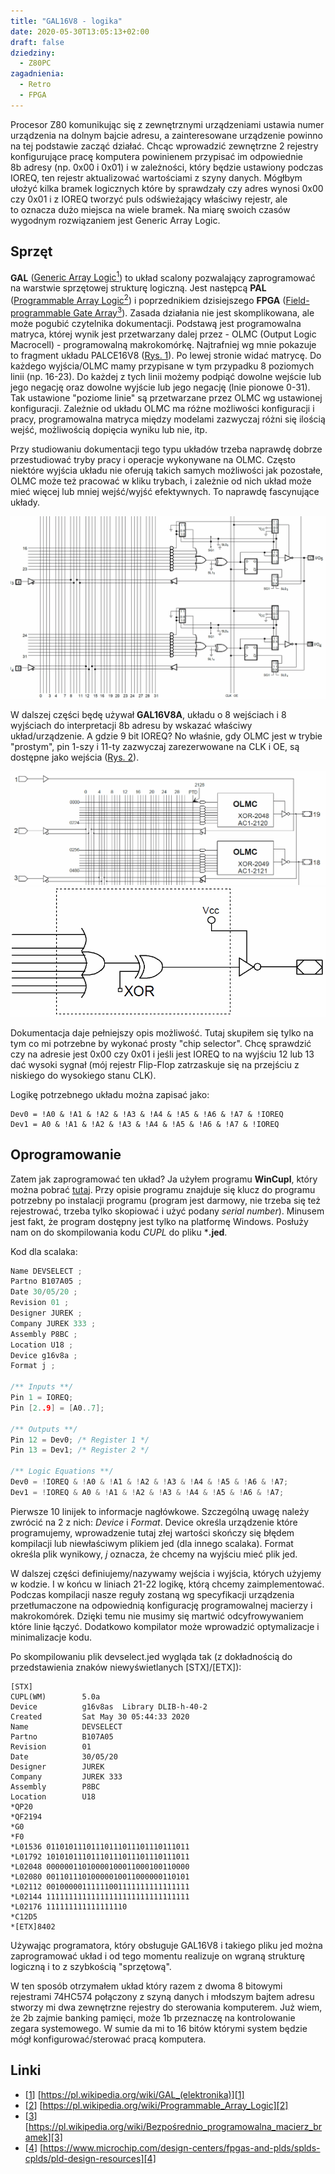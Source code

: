 ```yaml
---
title: "GAL16V8 - logika"
date: 2020-05-30T13:05:13+02:00
draft: false
dziedziny:
  - Z80PC
zagadnienia:
  - Retro
  - FPGA
---
```


Procesor Z80 komunikując się z&nbsp;zewnętrznymi urządzeniami ustawia numer urządzenia na&nbsp;dolnym bajcie adresu, a&nbsp;zainteresowane urządzenie powinno na&nbsp;tej podstawie zacząć działać. Chcąc wprowadzić zewnętrzne 2&nbsp;rejestry konfigurujące pracę komputera powinienem przypisać im&nbsp;odpowiednie 8b&nbsp;adresy (np.&nbsp;0x00 i&nbsp;0x01) i&nbsp;w&nbsp;zależności, który będzie ustawiony podczas IOREQ, ten rejestr aktualizować wartościami z&nbsp;szyny danych.
Mógłbym ułożyć kilka bramek logicznych które by&nbsp;sprawdzały czy adres wynosi 0x00 czy 0x01 i&nbsp;z&nbsp;IOREQ tworzyć puls odświeżający właściwy rejestr, ale to&nbsp;oznacza dużo miejsca na&nbsp;wiele bramek. Na&nbsp;miarę swoich czasów wygodnym rozwiązaniem jest Generic Array Logic.

<!--more-->

## Sprzęt
**GAL** ([Generic Array Logic<sup>1</sup>][1]) to układ scalony pozwalający zaprogramować na warstwie sprzętowej strukturę logiczną. Jest następcą **PAL** ([Programmable Array Logic<sup>2</sup>][2]) i poprzednikiem dzisiejszego **FPGA** ([Field-programmable Gate Array<sup>3</sup>][3]). Zasada działania nie jest skomplikowana, ale może pogubić czytelnika dokumentacji. Podstawą jest programowalna matryca, której wynik jest przetwarzany dalej przez - OLMC (Output Logic Macrocell) - programowalną makrokomórkę. Najtrafniej wg mnie pokazuje to fragment układu PALCE16V8 ([Rys. 1](#[palce16v8_partial])). Po lewej stronie widać matrycę. Do każdego wyjścia/OLMC mamy przypisane w tym przypadku 8 poziomych linii (np. 16-23). Do każdej z tych linii możemy podpiąć dowolne wejście lub jego negację oraz dowolne wyjście lub jego negację (lnie pionowe 0-31). Tak ustawione "poziome linie" są przetwarzane przez OLMC wg ustawionej konfiguracji. Zależnie od układu OLMC ma różne możliwości konfiguracji i pracy, programowalna matryca między modelami zazwyczaj różni się ilością wejść, możliwością dopięcia wyniku lub nie, itp.

Przy studiowaniu dokumentacji tego typu układów trzeba naprawdę dobrze przestudiować tryby pracy i operacje wykonywane na OLMC. Często niektóre wyjścia układu nie oferują takich samych możliwości jak pozostałe, OLMC może też pracować w kliku trybach, i zależnie od nich układ może mieć więcej lub mniej wejść/wyjść efektywnych. To naprawdę fascynujące układy. 

![palce16v8_partial](/Z80/Logic/PALCE16V8_partial.png "Rys. 1) Fragment PALCE16V8")

W dalszej części będę używał **GAL16V8A**, układu o 8 wejściach i 8 wyjściach do interpretacji 8b adresu by wskazać właściwy układ/urządzenie. A gdzie 9 bit IOREQ? No właśnie, gdy OLMC jest w trybie "prostym", pin 1-szy i 11-ty zazwyczaj zarezerwowane na CLK i OE, są dostępne jako wejścia ([Rys. 2](#gal16v8_partial)).

![gal16v8_partial](/Z80/Logic/GAL16V8_partial.png "Rys. 2) Fragment GAL16V8 w Simple Mode")
![gal16v8_olmc](/Z80/Logic/GAL16V8_OLMC_sipmle.png "Rys. 3) OLMC w Simple Mode")

Dokumentacja daje pełniejszy opis możliwość. Tutaj skupiłem się tylko na tym co mi potrzebne by wykonać prosty "chip selector". Chcę sprawdzić czy na adresie jest 0x00 czy 0x01 i jeśli jest IOREQ to na wyjściu 12 lub 13 dać wysoki sygnał (mój rejestr Flip-Flop zatrzaskuje się na przejściu z niskiego do wysokiego stanu CLK).

Logikę potrzebnego układu można zapisać jako:

```
Dev0 = !A0 & !A1 & !A2 & !A3 & !A4 & !A5 & !A6 & !A7 & !IOREQ
Dev1 = A0 & !A1 & !A2 & !A3 & !A4 & !A5 & !A6 & !A7 & !IOREQ
```

## Oprogramowanie
Zatem jak zaprogramować ten układ? Ja użyłem programu **WinCupl**, który można pobrać [tutaj][4]. Przy opisie programu znajduje się klucz do programu potrzebny po instalacji programu (program jest darmowy, nie trzeba się też rejestrować, trzeba tylko skopiować i użyć podany *serial number*). Minusem jest fakt, że program dostępny jest tylko na platformę Windows. Posłuży nam on do skompilowania kodu *CUPL* do pliku ***.jed**.

Kod dla scalaka:

```c
Name DEVSELECT ;
Partno B107A05 ;
Date 30/05/20 ;
Revision 01 ;
Designer JUREK ;
Company JUREK 333 ;
Assembly P8BC ;
Location U18 ;
Device g16v8a ;
Format j ;

/** Inputs **/
Pin 1 = IOREQ;
Pin [2..9] = [A0..7]; 

/** Outputs **/
Pin 12 = Dev0; /* Register 1 */
Pin 13 = Dev1; /* Register 2 */

/** Logic Equations **/
Dev0 = !IOREQ & !A0 & !A1 & !A2 & !A3 & !A4 & !A5 & !A6 & !A7;
Dev1 = !IOREQ & A0 & !A1 & !A2 & !A3 & !A4 & !A5 & !A6 & !A7;
```

Pierwsze 10 linijek to informacje nagłówkowe. Szczególną uwagę należy zwrócić na 2 z nich: *Device* i *Format*. Device określa urządzenie które programujemy, wprowadzenie tutaj złej wartości skończy się błędem kompilacji lub niewłaściwym plikiem jed (dla innego scalaka). Format określa plik wynikowy, *j* oznacza, że chcemy na wyjściu mieć plik jed.

W dalszej części definiujemy/nazywamy wejścia i wyjścia, których użyjemy w kodzie. I w końcu w liniach 21-22 logikę, którą chcemy zaimplementować. Podczas kompilacji nasze reguły zostaną wg specyfikacji urządzenia przetłumaczone na odpowiednią konfigurację programowalnej macierzy i makrokomórek. Dzięki temu nie musimy się martwić odcyfrowywaniem które linie łączyć. Dodatkowo kompilator może wprowadzić optymalizacje i minimalizacje kodu.

Po skompilowaniu plik devselect.jed wygląda tak (z dokładnością do przedstawienia znaków niewyświetlanych [STX]/[ETX]):
```
[STX]
CUPL(WM)        5.0a
Device          g16v8as  Library DLIB-h-40-2
Created         Sat May 30 05:44:33 2020
Name            DEVSELECT 
Partno          B107A05 
Revision        01 
Date            30/05/20 
Designer        JUREK 
Company         JUREK 333 
Assembly        P8BC 
Location        U18 
*QP20 
*QF2194 
*G0 
*F0 
*L01536 01101011101110111011101110111011
*L01792 10101011101110111011101110111011
*L02048 00000011010000100011000100110000
*L02080 00110111010000010011000000110101
*L02112 00100000111111001111111111111111
*L02144 11111111111111111111111111111111
*L02176 111111111111111110
*C12D5
*[ETX]8402
```

Używając programatora, który obsługuje GAL16V8 i takiego pliku jed można zaprogramować układ i od tego momentu realizuje on wgraną strukturę logiczną i to z szybkością "sprzętową".

W ten sposób otrzymałem układ który razem z dwoma 8 bitowymi rejestrami 74HC574 połączony z szyną danych i młodszym bajtem adresu stworzy mi dwa zewnętrzne rejestry do sterowania komputerem. Już wiem, że 2b zajmie banking pamięci, może 1b przeznaczę na kontrolowanie zegara systemowego. W sumie da mi to 16 bitów którymi system będzie mógł konfigurować/sterować pracą komputera.

## Linki
 
 - [[1]] [https://pl.wikipedia.org/wiki/GAL_(elektronika)][1]
 - [[2]] [https://pl.wikipedia.org/wiki/Programmable_Array_Logic][2]
 - [[3]] [https://pl.wikipedia.org/wiki/Bezpośrednio_programowalna_macierz_bramek][3]
 - [[4]] [https://www.microchip.com/design-centers/fpgas-and-plds/splds-cplds/pld-design-resources][4]


[1]: https://pl.wikipedia.org/wiki/GAL_(elektronika)
[2]: https://pl.wikipedia.org/wiki/Programmable_Array_Logic
[3]: https://pl.wikipedia.org/wiki/Bezpośrednio_programowalna_macierz_bramek
[4]: https://www.microchip.com/design-centers/fpgas-and-plds/splds-cplds/pld-design-resources
